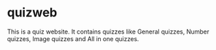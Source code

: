 # quizweb
This is a quiz website. It contains quizzes like General quizzes, Number quizzes, Image quizzes and All in one quizzes.
